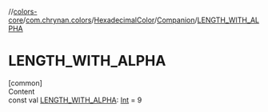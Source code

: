 //[colors-core](../../../../index.md)/[com.chrynan.colors](../../index.md)/[HexadecimalColor](../index.md)/[Companion](index.md)/[LENGTH_WITH_ALPHA](-l-e-n-g-t-h_-w-i-t-h_-a-l-p-h-a.md)



# LENGTH_WITH_ALPHA  
[common]  
Content  
const val [LENGTH_WITH_ALPHA](-l-e-n-g-t-h_-w-i-t-h_-a-l-p-h-a.md): [Int](https://kotlinlang.org/api/latest/jvm/stdlib/kotlin/-int/index.html) = 9  



